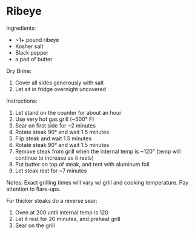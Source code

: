# Ribeye

Ingredients:
* ~1+ pound ribeye
* Kosher salt
* Black pepper
* a pad of butter


Dry Brine:
1. Cover all sides generously with salt
1. Let sit in fridge overnight uncovered

Instructions:
1. Let stand on the counter for about an hour
1. Use very hot gas grill (~500° F)
1. Sear on first side for ~2 minutes
1. Rotate steak 90° and wait 1.5 minutes
1. Flip steak and wait 1.5 minutes
1. Rotate steak 90° and wait 1.5 minutes
1. Remove steak from grill when the internal temp is ~120° (temp will continue to increase as it rests)
1. Put butter on top of steak, and tent with aluminum foil
1. Let steak rest for ~7 minutes

Notes: Exact grilling times will vary w/ grill and cooking temperature. Pay attention to flare-ups.


For thicker steaks do a reverse sear:
1. Oven at 200 until internal temp is 120
1. Let it rest for 20 minutes, and preheat grill
1. Sear on the grill 
